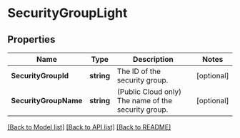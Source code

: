# SecurityGroupLight

## Properties

Name | Type | Description | Notes
------------ | ------------- | ------------- | -------------
**SecurityGroupId** | **string** | The ID of the security group. | [optional] 
**SecurityGroupName** | **string** | (Public Cloud only) The name of the security group. | [optional] 

[[Back to Model list]](../README.md#documentation-for-models) [[Back to API list]](../README.md#documentation-for-api-endpoints) [[Back to README]](../README.md)


